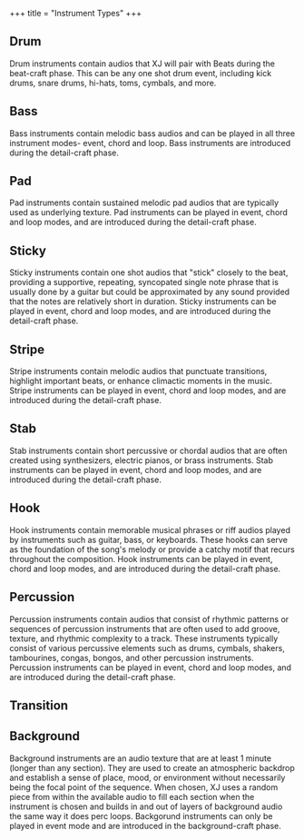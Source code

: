 +++
title = "Instrument Types"
+++


## Drum

Drum instruments contain audios that XJ will pair with Beats during the beat-craft phase. This can be any one shot drum event, including kick drums, snare drums, hi-hats, toms, cymbals, and more.

## Bass

Bass instruments contain melodic bass audios and can be played in all three instrument modes- event, chord and loop. Bass instruments are introduced during the detail-craft phase.

## Pad

Pad instruments contain sustained melodic pad audios that are typically used as underlying texture. Pad instruments can be played in event, chord and loop modes, and are introduced during the detail-craft phase.

## Sticky

Sticky instruments contain one shot audios that "stick" closely to the beat, providing a supportive, repeating, syncopated single note phrase that is usually done by a guitar but could be approximated by any sound provided that the notes are relatively short in duration. Sticky instruments can be played in event, chord and loop modes, and are introduced during the detail-craft phase.

## Stripe

Stripe instruments contain melodic audios that punctuate transitions, highlight important beats, or enhance climactic moments in the music. Stripe instruments can be played in event, chord and loop modes, and are introduced during the detail-craft phase.

## Stab

Stab instruments contain short percussive or chordal audios that are often created using synthesizers, electric pianos, or brass instruments. Stab instruments can be played in event, chord and loop modes, and are introduced during the detail-craft phase.

## Hook

Hook instruments contain memorable musical phrases or riff audios played by instruments such as guitar, bass, or keyboards. These hooks can serve as the foundation of the song's melody or provide a catchy motif that recurs throughout the composition. Hook instruments can be played in event, chord and loop modes, and are introduced during the detail-craft phase.

## Percussion

Percussion instruments contain audios that consist of rhythmic patterns or sequences of percussion instruments that are often used to add groove, texture, and rhythmic complexity to a track. These instruments typically consist of various percussive elements such as drums, cymbals, shakers, tambourines, congas, bongos, and other percussion instruments. Percussion instruments can be played in event, chord and loop modes, and are introduced during the detail-craft phase.

## Transition

## Background

Background instruments are an audio texture that are at least 1 minute (longer than any section). They are used to create an atmospheric backdrop and establish a sense of place, mood, or environment without necessarily being the focal point of the sequence. When chosen, XJ uses a random piece from within the available audio to fill each section when the instrument is chosen and builds in and out of layers of background audio the same way it does perc loops. Backgorund instruments can only be played in event mode and are introduced in the background-craft phase.